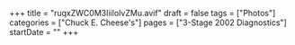 +++
title = "ruqxZWC0M3IiiloIvZMu.avif"
draft = false
tags = ["Photos"]
categories = ["Chuck E. Cheese's"]
pages = ["3-Stage 2002 Diagnostics"]
startDate = ""
+++
